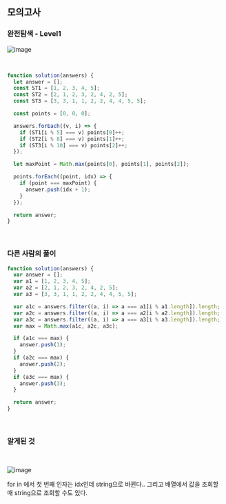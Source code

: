 ## 모의고사

### 완전탐색 - Level1

![image](https://user-images.githubusercontent.com/42693257/122630924-54561700-d102-11eb-833d-e8055ec9ab0f.png)

<br>

```js
function solution(answers) {
  let answer = [];
  const ST1 = [1, 2, 3, 4, 5];
  const ST2 = [2, 1, 2, 3, 2, 4, 2, 5];
  const ST3 = [3, 3, 1, 1, 2, 2, 4, 4, 5, 5];

  const points = [0, 0, 0];

  answers.forEach((v, i) => {
    if (ST1[i % 5] === v) points[0]++;
    if (ST2[i % 8] === v) points[1]++;
    if (ST3[i % 10] === v) points[2]++;
  });

  let maxPoint = Math.max(points[0], points[1], points[2]);

  points.forEach((point, idx) => {
    if (point === maxPoint) {
      answer.push(idx + 1);
    }
  });

  return answer;
}
```

<br>

### 다른 사람의 풀이

```js
function solution(answers) {
  var answer = [];
  var a1 = [1, 2, 3, 4, 5];
  var a2 = [2, 1, 2, 3, 2, 4, 2, 5];
  var a3 = [3, 3, 1, 1, 2, 2, 4, 4, 5, 5];

  var a1c = answers.filter((a, i) => a === a1[i % a1.length]).length;
  var a2c = answers.filter((a, i) => a === a2[i % a2.length]).length;
  var a3c = answers.filter((a, i) => a === a3[i % a3.length]).length;
  var max = Math.max(a1c, a2c, a3c);

  if (a1c === max) {
    answer.push(1);
  }
  if (a2c === max) {
    answer.push(2);
  }
  if (a3c === max) {
    answer.push(3);
  }

  return answer;
}
```

<br>

### 알게된 것

<br>

![image](https://user-images.githubusercontent.com/42693257/122631140-60db6f00-d104-11eb-8ce7-9dda4e91935d.png)

for in 에서 첫 번째 인자는 idx인데 string으로 바뀐다.. 그리고 배열에서 값을 조회할 때 string으로 조회할 수도 있다.
